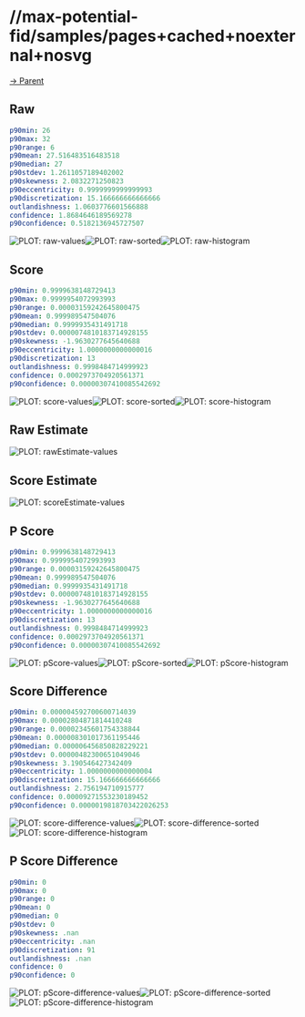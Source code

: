 
# //max-potential-fid/samples/pages+cached+noexternal+nosvg

[→ Parent](../..)


## Raw


```yaml
p90min: 26
p90max: 32
p90range: 6
p90mean: 27.516483516483518
p90median: 27
p90stdev: 1.2611057189402002
p90skewness: 2.0832271250823
p90eccentricity: 0.9999999999999993
p90discretization: 15.166666666666666
outlandishness: 1.0603776601566888
confidence: 1.8684646189569278
p90confidence: 0.5182136945727507

```

![PLOT: raw-values](./raw/values.svg)![PLOT: raw-sorted](./raw/sorted.svg)![PLOT: raw-histogram](./raw/histogram.svg)
## Score


```yaml
p90min: 0.9999638148729413
p90max: 0.9999954072993993
p90range: 0.00003159242645800475
p90mean: 0.999989547504076
p90median: 0.9999935431491718
p90stdev: 0.0000074810183714928155
p90skewness: -1.9630277645640688
p90eccentricity: 1.0000000000000016
p90discretization: 13
outlandishness: 0.9998484714999923
confidence: 0.0002973704920561371
p90confidence: 0.00000307410085542692

```

![PLOT: score-values](./score/values.svg)![PLOT: score-sorted](./score/sorted.svg)![PLOT: score-histogram](./score/histogram.svg)
## Raw Estimate

![PLOT: rawEstimate-values](./rawEstimate/values.svg)
## Score Estimate

![PLOT: scoreEstimate-values](./scoreEstimate/values.svg)
## P Score


```yaml
p90min: 0.9999638148729413
p90max: 0.9999954072993993
p90range: 0.00003159242645800475
p90mean: 0.999989547504076
p90median: 0.9999935431491718
p90stdev: 0.0000074810183714928155
p90skewness: -1.9630277645640688
p90eccentricity: 1.0000000000000016
p90discretization: 13
outlandishness: 0.9998484714999923
confidence: 0.0002973704920561371
p90confidence: 0.00000307410085542692

```

![PLOT: pScore-values](./pScore/values.svg)![PLOT: pScore-sorted](./pScore/sorted.svg)![PLOT: pScore-histogram](./pScore/histogram.svg)
## Score Difference


```yaml
p90min: 0.000004592700600714039
p90max: 0.00002804871814410248
p90range: 0.00002345601754338844
p90mean: 0.000008301017361195446
p90median: 0.000006456850828229221
p90stdev: 0.00000482300651049046
p90skewness: 3.190546427342409
p90eccentricity: 1.0000000000000004
p90discretization: 15.166666666666666
outlandishness: 2.756194710915777
confidence: 0.00009271553230189452
p90confidence: 0.0000019818703422026253

```

![PLOT: score-difference-values](./score-difference/values.svg)![PLOT: score-difference-sorted](./score-difference/sorted.svg)![PLOT: score-difference-histogram](./score-difference/histogram.svg)
## P Score Difference


```yaml
p90min: 0
p90max: 0
p90range: 0
p90mean: 0
p90median: 0
p90stdev: 0
p90skewness: .nan
p90eccentricity: .nan
p90discretization: 91
outlandishness: .nan
confidence: 0
p90confidence: 0

```

![PLOT: pScore-difference-values](./pScore-difference/values.svg)![PLOT: pScore-difference-sorted](./pScore-difference/sorted.svg)![PLOT: pScore-difference-histogram](./pScore-difference/histogram.svg)